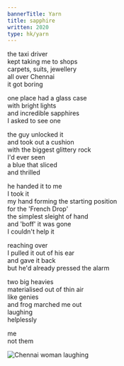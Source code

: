 ```yaml
---
bannerTitle: Yarn
title: sapphire
written: 2020
type: hk/yarn
---
```


the taxi driver  
kept taking me to shops  
carpets, suits, jewellery  
all over Chennai  
it got boring  


one place had a glass case  
with bright lights  
and incredible sapphires  
I asked to see one  


the guy unlocked it  
and took out a cushion  
with the biggest glittery rock  
I'd ever seen  
a blue that sliced  
and thrilled


he handed it to me  
I took it  
my hand forming the starting position  
for the 'French Drop'  
the simplest sleight of hand  
and 'boff' it was gone  
I couldn't help it  


reaching over  
I pulled it out of his ear  
and gave it back  
but he'd already pressed the alarm  


two big heavies  
materialised out of thin air  
like genies  
and frog marched me out  
laughing  
helplessly  


me  
not them

![Chennai woman laughing](/images/pilg1/chennaiWomanLaughing.jpg "Chennai woman laughing")

